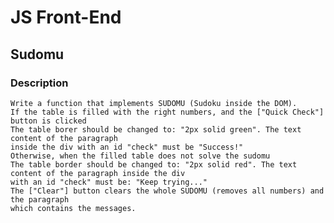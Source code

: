 # JS Front-End

## Sudomu

### Description

    Write a function that implements SUDOMU (Sudoku inside the DOM).
    If the table is filled with the right numbers, and the ["Quick Check"] button is clicked
    The table borer should be changed to: "2px solid green". The text content of the paragraph
    inside the div with an id "check" must be "Success!"
    Otherwise, when the filled table does not solve the sudomu
    The table border should be changed to: "2px solid red". The text content of the paragraph inside the div 
    with an id "check" must be: "Keep trying..." 
    The ["Clear"] button clears the whole SUDOMU (removes all numbers) and the paragraph
    which contains the messages.
    
